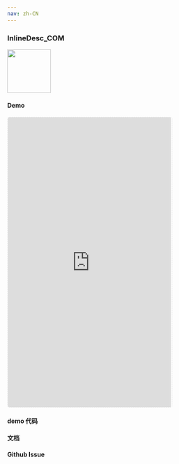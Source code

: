 ```yaml
---
nav: zh-CN
---
```



### InlineDesc_COM

<img width="100" src="http://qr.topscan.com/api.php?text=http%3A%2F%2Flocalhost%3A8082%2F%23%2Fcomponent%2Finline-desc"/>

#### Demo

 <div style="width:377px;height:667px;display:inline-block;border:1px dashed #ececec;border-radius:5px;overflow:hidden;">
   <iframe src="http://localhost:8082/#/component/inline-desc" width="375" height="667" border="0" frameborder="0"></iframe>
 </div>

#### demo 代码

#### 文档

#### Github Issue